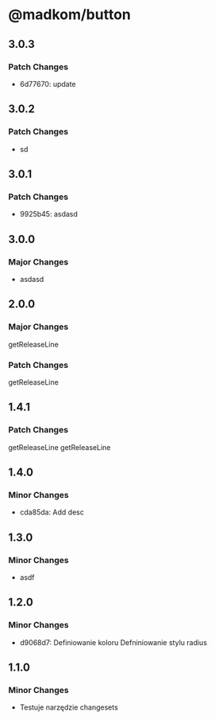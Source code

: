 # @madkom/button

## 3.0.3

### Patch Changes

- 6d77670: update

## 3.0.2

### Patch Changes

- sd

## 3.0.1

### Patch Changes

- 9925b45: asdasd

## 3.0.0

### Major Changes

- asdasd

## 2.0.0

### Major Changes

getReleaseLine

### Patch Changes

getReleaseLine

## 1.4.1

### Patch Changes

getReleaseLine
getReleaseLine

## 1.4.0

### Minor Changes

- cda85da: Add desc

## 1.3.0

### Minor Changes

- asdf

## 1.2.0

### Minor Changes

- d9068d7: Definiowanie koloru
  Defniniowanie stylu radius

## 1.1.0

### Minor Changes

- Testuje narzędzie changesets
